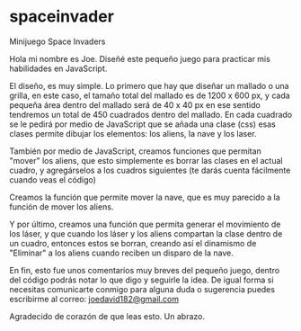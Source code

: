 # spaceinvader
Minijuego Space Invaders

Hola mi nombre es Joe. Diseñé este pequeño juego para practicar mis habilidades en JavaScript.

El diseño, es muy simple. Lo primero que hay que diseñar un mallado o una grilla, en este caso, el tamaño total del mallado es de 1200 x 600 px, 
y cada pequeña área dentro del mallado será de 40 x 40 px en ese sentido tendremos un total de 450 cuadrados dentro del mallado. En cada cuadrado
se le pedirá por medio de JavaScript que se añada una clase (css) esas clases permite dibujar los elementos: los aliens, la nave y los laser.

También por medio de JavaScript, creamos funciones que permitan "mover" los aliens, que esto simplemente es borrar las clases en el actual cuadro, y
agregárselos a los cuadros siguientes (te darás cuenta fácilmente cuando veas el código)

Creamos la función que permite mover la nave, que es muy parecido a la función de mover los aliens.

Y por último, creamos una función que permita generar el movimiento de los láser, y que cuando los láser y los aliens compartan la clase dentro de un 
cuadro, entonces estos se borran, creando así el dinamismo de "Eliminar" a los aliens cuando reciben un disparo de la nave.

En fin, esto fue unos comentarios muy breves del pequeño juego, dentro del código podrás notar lo que digo y seguirle la idea. De igual forma
si necesitas comunicarte conmigo para alguna duda o sugerencia puedes escribirme al correo: joedavid182@gmail.com

Agradecido de corazón de que leas esto. Un abrazo.

